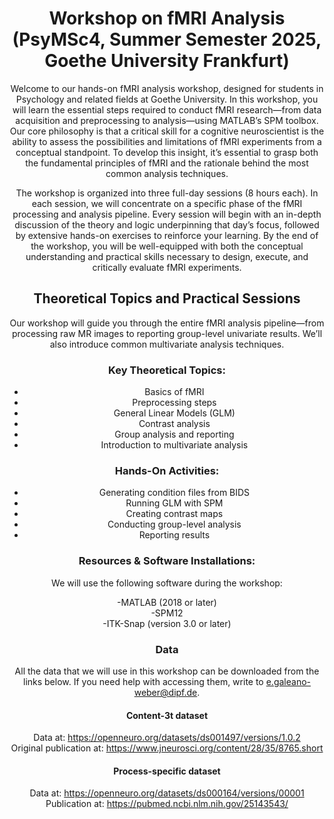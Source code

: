 <header>

<!--
  <<< Author notes: Course header >>>
  Include a 1280×640 image, course title in sentence case, and a concise description in emphasis.
  In your repository settings: enable template repository, add your 1280×640 social image, auto delete head branches.
  Add your open source license, GitHub uses MIT license.
-->

# Workshop on fMRI Analysis (PsyMSc4, Summer Semester 2025, Goethe University Frankfurt)

Welcome to our hands-on fMRI analysis workshop, designed for students in Psychology and related fields at Goethe University. In this workshop, you will learn the essential steps required to conduct fMRI research—from data acquisition and preprocessing to analysis—using MATLAB’s SPM toolbox. Our core philosophy is that a critical skill for a cognitive neuroscientist is the ability to assess the possibilities and limitations of fMRI experiments from a conceptual standpoint. To develop this insight, it’s essential to grasp both the fundamental principles of fMRI and the rationale behind the most common analysis techniques.

The workshop is organized into three full-day sessions (8 hours each). In each session, we will concentrate on a specific phase of the fMRI processing and analysis pipeline. Every session will begin with an in-depth discussion of the theory and logic underpinning that day’s focus, followed by extensive hands-on exercises to reinforce your learning. By the end of the workshop, you will be well-equipped with both the conceptual understanding and practical skills necessary to design, execute, and critically evaluate fMRI experiments.

## Theoretical Topics and Practical Sessions

Our workshop will guide you through the entire fMRI analysis pipeline—from processing raw MR images to reporting group-level univariate results. We’ll also introduce common multivariate analysis techniques.

### Key Theoretical Topics:

- Basics of fMRI  
- Preprocessing steps  
- General Linear Models (GLM)  
- Contrast analysis  
- Group analysis and reporting  
- Introduction to multivariate analysis  

### Hands-On Activities:

- Generating condition files from BIDS  
- Running GLM with SPM  
- Creating contrast maps  
- Conducting group-level analysis  
- Reporting results  

### Resources & Software Installations:

We will use the following software during the workshop:

-MATLAB (2018 or later)  
-SPM12  
-ITK-Snap (version 3.0 or later)  

### Data

All the data that we will use in this workshop can be downloaded from the links below. If you need help with accessing them, write to e.galeano-weber@dipf.de.

#### Content-3t dataset
Data at: https://openneuro.org/datasets/ds001497/versions/1.0.2  
Original publication at: https://www.jneurosci.org/content/28/35/8765.short

#### Process-specific dataset
Data at: https://openneuro.org/datasets/ds000164/versions/00001  
Publication at: https://pubmed.ncbi.nlm.nih.gov/25143543/

